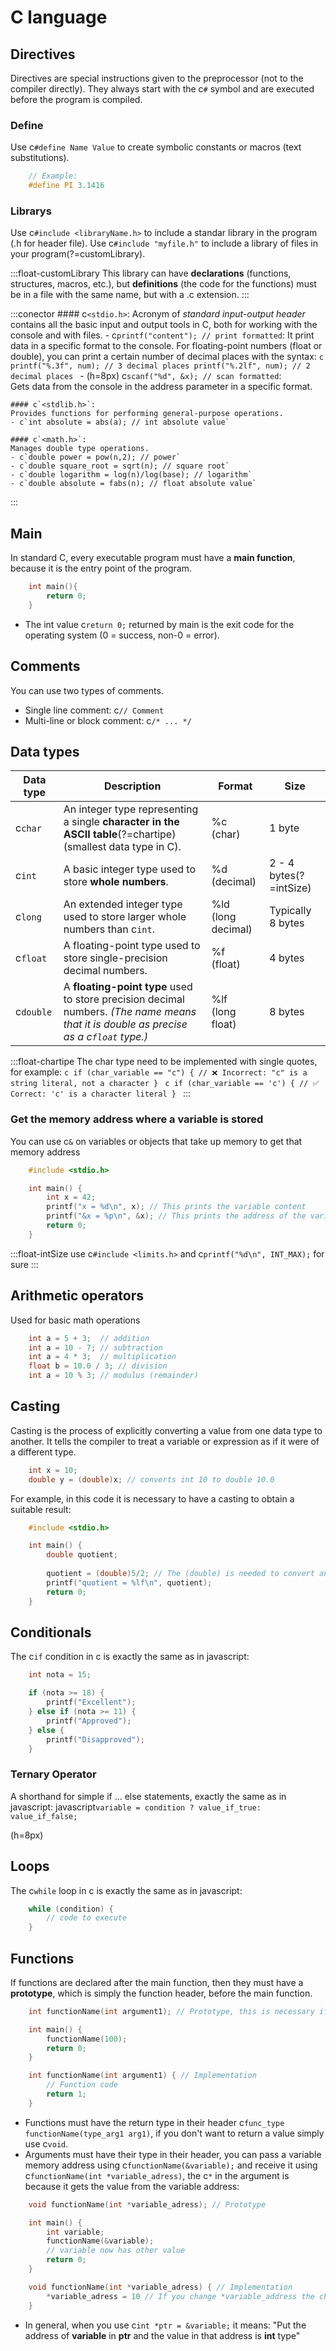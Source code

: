 # C language

## Directives
Directives are special instructions given to the preprocessor (not to the compiler directly). They always start with the c`#` symbol and are executed before the program is compiled.

### Define
Use c`#define Name Value` to create symbolic constants or macros (text substitutions).

```c
    // Example:
    #define PI 3.1416
```

### Librarys
Use c`#include <libraryName.h>` to include a standar library in the program (.h for header file).
Use c`#include "myfile.h"` to include a library of files in your program(?=customLibrary).

:::float-customLibrary
	This library can have **declarations** (functions, structures, macros, etc.), but **definitions** (the code for the functions) must be in a file with the same name, but with a .c extension.
:::


:::conector
    #### c`<stdio.h>`:
    Acronym of *standard input-output header* contains all the basic input and output tools in C, both for working with the console and with files.
    - c`printf("content"); // print formatted`:
    It print data in a specific format to the console. 
    For floating-point numbers (float or double), you can print a certain number of decimal places with the syntax:
    ```c
        printf("%.3f", num); // 3 decimal places
        printf("%.2lf", num); // 2 decimal places
    ```
    - (h=8px) c`scanf("%d", &x); // scan formatted`:<br>
    Gets data from the console in the address parameter in a specific format.

    #### c`<stdlib.h>`:
    Provides functions for performing general-purpose operations.
    - c`int absolute = abs(a); // int absolute value`

    #### c`<math.h>`:
    Manages double type operations.
    - c`double power = pow(n,2); // power`
    - c`double square_root = sqrt(n); // square root`
    - c`double logarithm = log(n)/log(base); // logarithm`
    - c`double absolute = fabs(n); // float absolute value`
:::

## Main
In standard C, every executable program must have a **main function**, because it is the entry point of the program.
```c
    int main(){
        return 0;
    }
```

- The int value c`return 0;` returned by main is the exit code for the operating system (0 = success, non-0 = error).

## Comments
You can use two types of comments.
- Single line comment: c`// Comment`
- Multi-line or block comment: c`/* ... */`

## Data types

| Data type | Description | Format | Size |
|----------|----------|----------|----------|
| c`char` | An integer type representing a single **character in the ASCII table**(?=chartipe) (smallest data type in C). | %c <br> (char) | 1 byte |
| c`int` | A basic integer type used to store **whole numbers**. | %d <br> (decimal) | 2 - 4 bytes(?=intSize)|
| c`long` | An extended integer type used to store larger whole numbers than c`int`. | %ld <br> (long decimal) | Typically 8 bytes |
| c`float` | A floating-point type used to store single-precision decimal numbers. | %f <br> (float)| 4 bytes |
| c`double` | A **floating-point type** used to store precision decimal numbers. *(The name means that it is double as precise as a c`float` type.)* | %lf <br> (long float) | 8 bytes |

:::float-chartipe
	The char type need to be implemented with single quotes, for example:
    ```c
        if (char_variable == "c") {
            // ❌ Incorrect: "c" is a string literal, not a character
        }
    ```
    ```c
        if (char_variable == 'c') {
            // ✅ Correct: 'c' is a character literal
        }
    ```
:::

### Get the memory address where a variable is stored

You can use c`&` on variables or objects that take up memory to get that memory address
```c
    #include <stdio.h>

    int main() {
        int x = 42;
        printf("x = %d\n", x); // This prints the variable content
        printf("&x = %p\n", &x); // This prints the address of the variable.
        return 0;
    }
```

:::float-intSize
    use c`#include <limits.h>` and c`printf("%d\n", INT_MAX);` for sure
:::

## Arithmetic operators
Used for basic math operations
```c
    int a = 5 + 3;  // addition
    int a = 10 - 7; // subtraction
    int a = 4 * 3;  // multiplication
    float b = 10.0 / 3; // division
    int a = 10 % 3; // modulus (remainder)
```

## Casting
Casting is the process of explicitly converting a value from one data type to another. It tells the compiler to treat a variable or expression as if it were of a different type.

```c
    int x = 10;
    double y = (double)x; // converts int 10 to double 10.0
```

For example, in this code it is necessary to have a casting to obtain a suitable result:

```c
    #include <stdio.h>

    int main() {
        double quotient;
        
        quotient = (double)5/2; // The (double) is needed to convert an int type to a double type and have all decimal places
        printf("quotient = %lf\n", quotient);
        return 0;
    }
```

## Conditionals
The c`if` condition in c is exactly the same as in javascript:
```c
    int nota = 15;

    if (nota >= 18) {
        printf("Excellent");
    } else if (nota >= 11) {
        printf("Approved");
    } else {
        printf("Disapproved");
    }
```

### Ternary Operator
A shorthand for simple if ... else statements, exactly the same as in javascript:
 javascript`variable = condition ? value_if_true: value_if_false;`

(h=8px)

## Loops
The c`while` loop in c is exactly the same as in javascript:
```c
    while (condition) {
        // code to execute
    }
```

## Functions
If functions are declared after the main function, then they must have a **prototype**, which is simply the function header, before the main function.
```c
    int functionName(int argument1); // Prototype, this is necessary if the function is called before implementation because otherwise the compiler does not know what the structure of the function looks like when it is called in the main function and cannot compile the C program.

    int main() {
        functionName(100);
        return 0;
    }

    int functionName(int argument1) { // Implementation
        // Function code
        return 1;
    }
```
- Functions must have the return type in their header c`func_type functionName(type_arg1 arg1)`, if you don't want to return a value simply use c`void`.
- Arguments must have their type in their header, you can pass a variable memory address using c`functionName(&variable);` and receive it using c`functionName(int *variable_adress)`, the c`*` in the argument is because it gets the value from the variable address:
```c
    void functionName(int *variable_adress); // Prototype

    int main() {
        int variable;
        functionName(&variable);
        // variable now has other value
        return 0;
    }

    void functionName(int *variable_adress) { // Implementation
        *variable_adress = 10 // If you change *variable_address the changes will also have an effect on the variable in the main function.
    }
```
- In general, when you use c`int *ptr = &variable;` it means: "Put the address of **variable** in **ptr** and the value in that address is **int** type"
